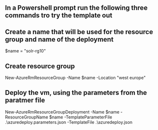 ## In a Powershell prompt run the following three commands tro try the template out

## Create a name that will be used for the resource group and name of the deployment
$name = "solr-rg10"

## Create resource group
New-AzureRmResourceGroup -Name $name -Location "west europe"

## Deploy the vm, using the parameters from the paratmer file
New-AzureRmResourceGroupDeployment -Name $name -ResourceGroupName $name -TemplateParameterFile .\azuredeploy.parameters.json -TemplateFile .\azuredeploy.json
